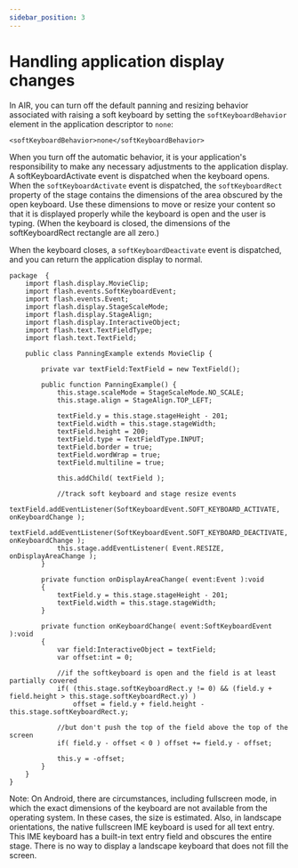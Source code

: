 ```yaml
---
sidebar_position: 3
---
```


# Handling application display changes

In AIR, you can turn off the default panning and resizing behavior associated
with raising a soft keyboard by setting the `softKeyboardBehavior` element in
the application descriptor to `none`:

```
<softKeyboardBehavior>none</softKeyboardBehavior>
```

When you turn off the automatic behavior, it is your application's
responsibility to make any necessary adjustments to the application display. A
softKeyboardActivate event is dispatched when the keyboard opens. When the
`softKeyboardActivate` event is dispatched, the `softKeyboardRect` property of
the stage contains the dimensions of the area obscured by the open keyboard. Use
these dimensions to move or resize your content so that it is displayed properly
while the keyboard is open and the user is typing. (When the keyboard is closed,
the dimensions of the softKeyboardRect rectangle are all zero.)

When the keyboard closes, a `softKeyboardDeactivate` event is dispatched, and
you can return the application display to normal.

```
package  {
	import flash.display.MovieClip;
	import flash.events.SoftKeyboardEvent;
	import flash.events.Event;
	import flash.display.StageScaleMode;
	import flash.display.StageAlign;
	import flash.display.InteractiveObject;
	import flash.text.TextFieldType;
	import flash.text.TextField;

	public class PanningExample extends MovieClip {

		private var textField:TextField = new TextField();

		public function PanningExample() {
			this.stage.scaleMode = StageScaleMode.NO_SCALE;
			this.stage.align = StageAlign.TOP_LEFT;

			textField.y = this.stage.stageHeight - 201;
			textField.width = this.stage.stageWidth;
			textField.height = 200;
			textField.type = TextFieldType.INPUT;
			textField.border = true;
			textField.wordWrap = true;
			textField.multiline = true;

			this.addChild( textField );

			//track soft keyboard and stage resize events
			textField.addEventListener(SoftKeyboardEvent.SOFT_KEYBOARD_ACTIVATE, onKeyboardChange );
			textField.addEventListener(SoftKeyboardEvent.SOFT_KEYBOARD_DEACTIVATE, onKeyboardChange );
			this.stage.addEventListener( Event.RESIZE, onDisplayAreaChange );
		}

		private function onDisplayAreaChange( event:Event ):void
		{
			textField.y = this.stage.stageHeight - 201;
			textField.width = this.stage.stageWidth;
		}

		private function onKeyboardChange( event:SoftKeyboardEvent ):void
		{
			var field:InteractiveObject = textField;
			var offset:int = 0;

			//if the softkeyboard is open and the field is at least partially covered
			if( (this.stage.softKeyboardRect.y != 0) && (field.y + field.height > this.stage.softKeyboardRect.y) )
				offset = field.y + field.height - this.stage.softKeyboardRect.y;

			//but don't push the top of the field above the top of the screen
			if( field.y - offset < 0 ) offset += field.y - offset;

			this.y = -offset;
		}
	}
}
```

Note: On Android, there are circumstances, including fullscreen mode, in which
the exact dimensions of the keyboard are not available from the operating
system. In these cases, the size is estimated. Also, in landscape orientations,
the native fullscreen IME keyboard is used for all text entry. This IME keyboard
has a built-in text entry field and obscures the entire stage. There is no way
to display a landscape keyboard that does not fill the screen.
